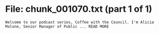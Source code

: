 ﻿# File: chunk_001070.txt (part 1 of 1)
```
Welcome to our podcast series, Coffee with the Council. I'm Alicia Malone, Senior Manager of Public ... READ MORE
```

